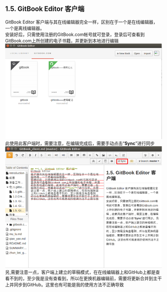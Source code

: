 ## **1.5. GitBook Editor 客户端**
GitBook Editor 客户端与其在线编辑器完全一样，区别在于一个是在线编辑器，一个是离线编辑器。  
安装好后，只需使用注册的GitBook.com帐号就可登录，登录后可查看到GitBook.com上所创建的电子书籍，并更新到本地进行编辑  
![client_gitbook](1-20.png)
此使用此客户端时，需要注意，在编辑完成后，需要手动点击“**Sync**”进行同步  
![client_editor](1-21.png)
另,需要注意一点，客户端上建立的草稿模式，在在线编辑器上和GitHub上都是查看不到的，至少我是没有查看到，所以在更换机器编辑前，需要将更新合并到主干上并同步到GitHub。这里也有可能是我的使用方法不正确导致
